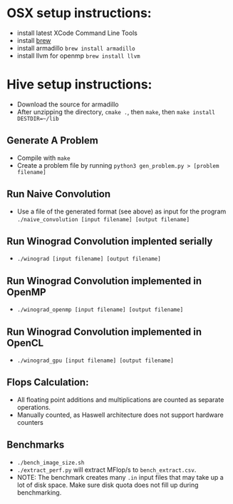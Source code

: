 # OSX setup instructions:
- install latest XCode Command Line Tools
- install [brew](http://brew.sh/)
- install armadillo `brew install armadillo`
- install llvm for openmp `brew install llvm`

# Hive setup instructions:
- Download the source for armadillo
- After unzipping the directory, `cmake .`, then `make`, then `make install DESTDIR=~/lib`

## Generate A Problem
- Compile with `make`
- Create a problem file by running `python3 gen_problem.py > [problem filename]`

## Run Naive Convolution
- Use a file of the generated format (see above) as input for the program `./naive_convolution [input filename] [output filename]`

## Run Winograd Convolution implented serially
- `./winograd [input filename] [output filename]`

## Run Winograd Convolution implemented in OpenMP
- `./winograd_openmp [input filename] [output filename]`

## Run Winograd Convolution implemented in OpenCL
- `./winograd_gpu [input filename] [output filename]`

## Flops Calculation:
- All floating point additions and multiplications are counted as separate operations.
- Manually counted, as Haswell architecture does not support hardware counters

## Benchmarks
- `./bench_image_size.sh`
- `./extract_perf.py` will extract MFlop/s to `bench_extract.csv`.
- NOTE: The benchmark creates many `.in` input files that may take up a lot of disk space. Make sure disk quota does not fill up during benchmarking.
